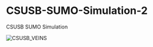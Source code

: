 # CSUSB-SUMO-Simulation-2
CSUSB SUMO Simulation

![CSUSB_VEINS](https://user-images.githubusercontent.com/22214754/136503738-c49cee9a-d2c9-41da-94ec-4c1d84355cd7.gif)
